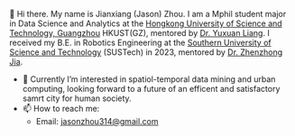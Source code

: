 👋 Hi there. My name is Jianxiang (Jason) Zhou. I am a Mphil student major in Data Science and Analytics at the [Hongkong University of Science and Technology, Guangzhou](https://www.hkust-gz.edu.cn/) HKUST(GZ), mentored by [Dr. Yuxuan Liang](https://citymind.top/). I received my B.E. in Robotics Engineering at the [Southern University of Science and Technology](https://www.sustech.edu.cn/en/) (SUSTech) in 2023, mentored by [Dr. Zhenzhong Jia](https://www.sustech.edu.cn/en/faculties/jiazhenzhong.html).

- 🔭 Currently I’m interested in spatiol-temporal data mining and urban computing, looking forward to a future of an efficent and satisfactory samrt city for human society.
- 📫 How to reach me: 
  + Email: jasonzhou314@gmail.com

